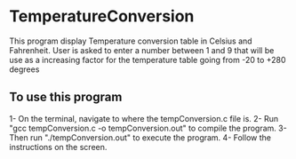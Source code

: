 # TemperatureConversion
This program display Temperature conversion table in Celsius and Fahrenheit.  User is asked to enter a number between 1 and 9 that will be use as a increasing factor for the temperature table going from -20 to +280 degrees

To use this program
--------------------
1- On the terminal, navigate to where the tempConversion.c file is.
2- Run "gcc tempConversion.c -o tempConversion.out" to compile the program.
3- Then run "./tempConversion.out" to execute the program.
4- Follow the instructions on the screen.
